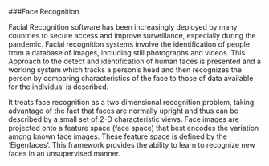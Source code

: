 ###Face Recognition

Facial Recognition software has been increasingly deployed by many countries to secure access and improve surveillance, especially during the pandemic. Facial recognition systems involve the identification of people from a database of images, including still photographs and videos. 
This Approach to the detect and identification of human faces is presented and a working system which tracks a person’s head and then recognizes the person by comparing characteristics of the face to those of data available for the individual is described.  

It treats face recognition as a two dimensional recognition problem, taking advantage of the fact that faces are normally upright and thus can be described by a small set of 2-D characteristic views. Face images are projected onto a feature space (face space) that best encodes the variation among known face images. These feature space is defined by the ‘Eigenfaces’. This framework provides the ability to learn to recognize new faces in an unsupervised manner.
 
 



